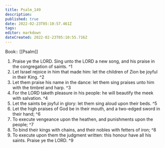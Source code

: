 ```yaml
---
title: Psalm_149
description: 
published: true
date: 2022-02-23T05:10:57.461Z
tags: 
editor: markdown
dateCreated: 2022-02-23T05:10:55.716Z
---
```


 Book:: [[Psalm]]
 1. Praise ye the LORD. Sing unto the LORD a new song, and his praise in the congregation of saints. ^1
 2. Let Israel rejoice in him that made him: let the children of Zion be joyful in their King. ^2
 3. Let them praise his name in the dance: let them sing praises unto him with the timbrel and harp. ^3
 4. For the LORD taketh pleasure in his people: he will beautify the meek with salvation. ^4
 5. Let the saints be joyful in glory: let them sing aloud upon their beds. ^5
 6. Let the high praises of God be in their mouth, and a two-edged sword in their hand; ^6
 7. To execute vengeance upon the heathen, and punishments upon the people; ^7
 8. To bind their kings with chains, and their nobles with fetters of iron; ^8
 9. To execute upon them the judgment written: this honour have all his saints. Praise ye the LORD. ^9
